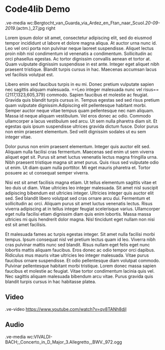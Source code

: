 # Code4lib Demo

.ve-media wc:Bergtocht_van_Guarda_via_Ardez_en_Ftan_naar_Scuol._20-09-2019._(actm.)_27.jpg right

Lorem ipsum dolor sit amet, consectetur adipiscing elit, sed do eiusmod tempor incididunt ut labore et dolore magna aliqua. At auctor urna nunc id. Leo vel orci porta non pulvinar neque laoreet suspendisse. Aliquet lectus proin nibh nisl condimentum id venenatis a condimentum. Sollicitudin ac orci phasellus egestas. Ac tortor dignissim convallis aenean et tortor at. Quam vulputate dignissim suspendisse in est ante. Integer eget aliquet nibh praesent tristique. Blandit turpis cursus in hac. Maecenas accumsan lacus vel facilisis volutpat est.

Libero enim sed faucibus turpis in eu mi. Donec pretium vulputate sapien nec sagittis aliquam malesuada. ==Leo integer malesuada nunc vel risus=={2117,1323,605,379} commodo. Sapien faucibus et molestie ac feugiat. Gravida quis blandit turpis cursus in. Tempus egestas sed sed risus pretium quam vulputate dignissim.Adipiscing elit pellentesque habitant morbi. Semper auctor neque vitae tempus quam pellentesque nec nam aliquam. Massa id neque aliquam vestibulum. Vel eros donec ac odio. Commodo ullamcorper a lacus vestibulum sed arcu. Ut sem nulla pharetra diam sit. Et egestas quis ipsum suspendisse ultrices gravida dictum fusce. Dolor purus non enim praesent elementum. Sed velit dignissim sodales ut eu sem integer vitae.

Dolor purus non enim praesent elementum. Integer quis auctor elit sed. Aliquam nulla facilisi cras fermentum. Maecenas sed enim ut sem viverra aliquet eget sit. Purus sit amet luctus venenatis lectus magna fringilla urna. Nibh praesent tristique magna sit amet purus. Quis risus sed vulputate odio ut enim. Ut diam quam nulla porttitor. Mi eget mauris pharetra et. Tortor posuere ac ut consequat semper viverra.

Nisi est sit amet facilisis magna etiam. Ut tellus elementum sagittis vitae et leo duis ut diam. Vitae ultricies leo integer malesuada. Sit amet nisl suscipit adipiscing bibendum est ultricies integer. Ultricies integer quis auctor elit sed. Sed blandit libero volutpat sed cras ornare arcu dui. Fermentum et sollicitudin ac orci. Aliquam purus sit amet luctus venenatis lectus. Risus viverra adipiscing at in tellus integer feugiat scelerisque varius. Ullamcorper eget nulla facilisi etiam dignissim diam quis enim lobortis. Massa massa ultricies mi quis hendrerit dolor magna. Nisl tincidunt eget nullam non nisi est sit amet facilisis.

Et malesuada fames ac turpis egestas integer. Sit amet nulla facilisi morbi tempus. Ipsum consequat nisl vel pretium lectus quam id leo. Viverra nibh cras pulvinar mattis nunc sed blandit. Risus nullam eget felis eget nunc lobortis mattis aliquam faucibus. Eros donec ac odio tempor orci dapibus. Ridiculus mus mauris vitae ultricies leo integer malesuada. Vitae purus faucibus ornare suspendisse. Et odio pellentesque diam volutpat commodo. Pulvinar pellentesque habitant morbi tristique. Lorem donec massa sapien faucibus et molestie ac feugiat. Vitae tortor condimentum lacinia quis vel. Nec sagittis aliquam malesuada bibendum arcu vitae. Purus gravida quis blandit turpis cursus in hac habitasse platea.

## Video

.ve-video https://www.youtube.com/watch?v=qv8TANh8djI

## Audio

.ve-media wc:VIVALDI-BACH;_Concerto_in_D_Major_3.Allegretto,_BWV._972.ogg

